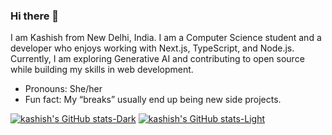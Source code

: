 ### Hi there 👋

I am Kashish from New Delhi, India. I am a Computer Science student and a developer who enjoys working with Next.js, TypeScript, and Node.js. Currently, I am exploring Generative AI and contributing to open source while building my skills in web development.

-  Pronouns: She/her
-  Fun fact: My “breaks” usually end up being new side projects.

[![kashish's GitHub stats-Dark](https://github-readme-stats.vercel.app/api?username=kashish00208&show_icons=true&include_all_commits=true&theme=dark#gh-dark-mode-only)](https://github.com/anuraghazra/github-readme-stats#gh-dark-mode-only)
[![kashish's GitHub stats-Light](https://github-readme-stats.vercel.app/api?username=kashish00208&show_icons=true&include_all_commits=true&theme=default#gh-light-mode-only)](https://github.com/anuraghazra/github-readme-stats#gh-light-mode-only)
